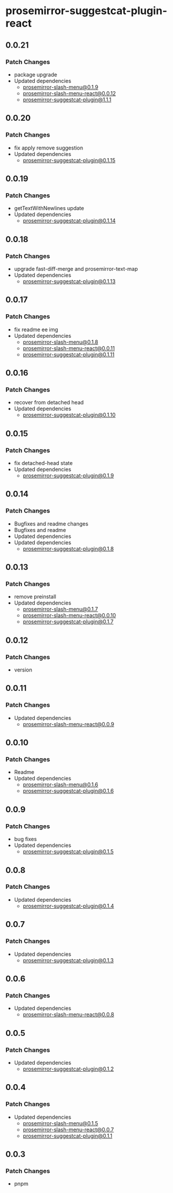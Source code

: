# prosemirror-suggestcat-plugin-react

## 0.0.21

### Patch Changes

- package upgrade
- Updated dependencies
  - prosemirror-slash-menu@0.1.9
  - prosemirror-slash-menu-react@0.0.12
  - prosemirror-suggestcat-plugin@1.1.1

## 0.0.20

### Patch Changes

- fix apply remove suggestion
- Updated dependencies
  - prosemirror-suggestcat-plugin@0.1.15

## 0.0.19

### Patch Changes

- getTextWithNewlines update
- Updated dependencies
  - prosemirror-suggestcat-plugin@0.1.14

## 0.0.18

### Patch Changes

- upgrade fast-diff-merge and prosemirror-text-map
- Updated dependencies
  - prosemirror-suggestcat-plugin@0.1.13

## 0.0.17

### Patch Changes

- fix readme ee img
- Updated dependencies
  - prosemirror-slash-menu@0.1.8
  - prosemirror-slash-menu-react@0.0.11
  - prosemirror-suggestcat-plugin@0.1.11

## 0.0.16

### Patch Changes

- recover from detached head
- Updated dependencies
  - prosemirror-suggestcat-plugin@0.1.10

## 0.0.15

### Patch Changes

- fix detached-head state
- Updated dependencies
  - prosemirror-suggestcat-plugin@0.1.9

## 0.0.14

### Patch Changes

- Bugfixes and readme changes
- Bugfixes and readme
- Updated dependencies
- Updated dependencies
  - prosemirror-suggestcat-plugin@0.1.8

## 0.0.13

### Patch Changes

- remove preinstall
- Updated dependencies
  - prosemirror-slash-menu@0.1.7
  - prosemirror-slash-menu-react@0.0.10
  - prosemirror-suggestcat-plugin@0.1.7

## 0.0.12

### Patch Changes

- version

## 0.0.11

### Patch Changes

- Updated dependencies
  - prosemirror-slash-menu-react@0.0.9

## 0.0.10

### Patch Changes

- Readme
- Updated dependencies
  - prosemirror-slash-menu@0.1.6
  - prosemirror-suggestcat-plugin@0.1.6

## 0.0.9

### Patch Changes

- bug fixes
- Updated dependencies
  - prosemirror-suggestcat-plugin@0.1.5

## 0.0.8

### Patch Changes

- Updated dependencies
  - prosemirror-suggestcat-plugin@0.1.4

## 0.0.7

### Patch Changes

- Updated dependencies
  - prosemirror-suggestcat-plugin@0.1.3

## 0.0.6

### Patch Changes

- Updated dependencies
  - prosemirror-slash-menu-react@0.0.8

## 0.0.5

### Patch Changes

- Updated dependencies
  - prosemirror-suggestcat-plugin@0.1.2

## 0.0.4

### Patch Changes

- Updated dependencies
  - prosemirror-slash-menu@0.1.5
  - prosemirror-slash-menu-react@0.0.7
  - prosemirror-suggestcat-plugin@0.1.1

## 0.0.3

### Patch Changes

- pnpm
